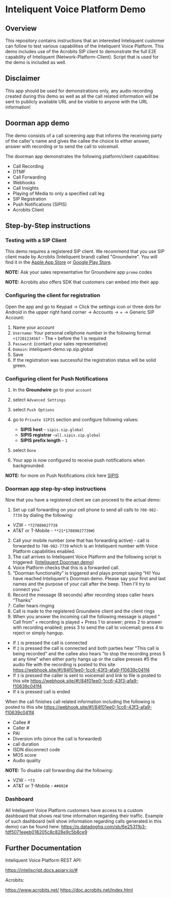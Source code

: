 # Inteliquent Voice Platform Demo
## Overview
This repository contains instructions that an interested Inteliquent customer can follow to test various capabilities of the Inteliquent Voice Platform. This demo includes use of the Acrobits SIP client to demonstrate the full E2E capability of Inteliquent (Network-Platform-Client). Script that is used for the demo is included as well.

## Disclaimer
This app should be used for demonstrations only, any audio recording created during this demo as well as all the call related information will be sent to publicly available URL and be visible to anyone with the URL information!

## Doorman app demo

The demo consists of a call screening app that informs the receiving party of the caller's name and gives the callee the choice to either  answer, answer with recording or to send the call to voicemail. 

The doorman app demonstrates the following platform/client capabilities:
- Call Recording
- DTMF
- Call Forwarding
- Webhooks
- Call Insights
- Playing of Media to only a specified call leg
- SIP Registration
- Push Notifications (SIPIS)
- Acrobits Client


## Step-by-Step instructions

### Testing with a SIP Client

This demo requires a registered SIP client. We recommend that you use SIP client made by Acrobits (Inteliquent brand)  called "Groundwire". You will find it in the [Apple App Store](https://apps.apple.com/us/app/acrobits-groundwire/id378503081) or [Google Play Store](https://play.google.com/store/apps/details?id=cz.acrobits.softphone.aliengroundwire&hl=en_US).

**NOTE:** Ask your sales representative for Groundwire  app `promo` codes

**NOTE:** Acrobits also offers SDK that customers can embed into their app

### Configuring the client for registration

Open the app and go to Keypad -> Click the settings icon or three dots for Android in the upper right hand corner -> Accounts -> +  -> Generic SIP Account:

1. Name your account
2. `Username`: Your personal cellphone number in the following format  `+17201234567` - The `+` before the 1 is required
3. `Password`: {contact your sales representative}
4. `Domain`: inteliquent-demo.vp.sip.global
5. Save
6. If the registration was successful the registration status will be solid green.


### Configuring client for Push Notifications

1. In the **Groundwire** go to your `account`
2. select `Advanced Settings`
3. select `Push Options`
4. go to `Private SIPIS` section and configure following values:
    
   * **SIPIS host** - `sipis.sip.global`
   * **SIPIS registrar**  -`all.sipis.sip.global`
   * **SIPIS prefix length** - `1`
5. select `Done`
6. Your app is now configured to receive push notifications when backgrounded.

**NOTE:** for more on Push Notifications click here [SIPIS](https://doc.acrobits.net/sipis/index.html)

### Doorman app step-by-step instructions

Now that you have a registered client we can proceed to the actual demo:

1. Set up call forwarding on your cell phone to send all calls to `708-982-7739` by dialing the following:

- VZW -  `*727089827739`
- AT&T or T-Mobile -  `**21*17089827739#`)
2. Call your mobile number (one that has forwarding active) - call is forwarded to `708-982-7739` which is an Inteliquent number with Voice Platform capabilities enabled.
3. The call arrives to Inteliquent Voice Platform and the following script is triggered: ([Inteliquent Doorman demo](sample/doorman_demo.xml)) 
4. Voice Platform checks that this is a forwarded call.
5. “Doorman functionality” is triggered and plays prompt saying “Hi! You have reached Inteliquent's Doorman demo. Please say your first and last names and the purpose of your call after the beep. Then I'll try to connect you.” 
6. Record the message (8 seconds) after recording stops caller hears “Thanks”
7. Caller hears ringing
8. Call is made to the registered Groundwire client and the client rings
9. When you answer the incoming call  the following message is played “ Call from” + recording is played + Press 1 to answer; press 2 to answer with recording enabled; press 3 to send the call to voicemail; press 4 to reject or simply hangup.

- If `1` is pressed the call is connected
- If `2` is pressed the call is connected and both parties hear "This call is being recorded" and the callee also hears "to stop the recording press 5 at any time" when either party hangs up or the callee presses #5 the audio file with the recording is posted to this site https://webhook.site/#!/84f01ee0-1cc6-43f3-afa9-f10639c041f4 
- If `3` is pressed the caller is sent to voicemail and link to file is posted to this site https://webhook.site/#!/84f01ee0-1cc6-43f3-afa9-f10639c041f4
- If `4` is pressed call is ended

When the call finishes call related information including the following is posted to this site https://webhook.site/#!/84f01ee0-1cc6-43f3-afa9-f10639c041f4

- Callee #
- Caller #
- PAI
- Diversion info (since the call is forwarded)
- call duration
- ISDN disconnect code
- MOS score
- Audio quality

**NOTE:** To disable call forwarding dial the following:
- VZW - `*73`
- AT&T or T-Mobile - `##002#`

### Dashboard

All Inteliquent Voice Platform customers have access to a custom dashboard that shows real time information regarding their traffic. Example of such dashboard (will show information regarding calls generated in this demo) can be found here: https://p.datadoghq.com/sb/6e25311b3-fdf5071eeeb018205c8c828e9c5b8ce9



## Further Documentation

Inteliquent Voice Platform REST API:

https://inteliscript.docs.apiary.io/#

Acrobits:

https://www.acrobits.net/
https://doc.acrobits.net/index.html

